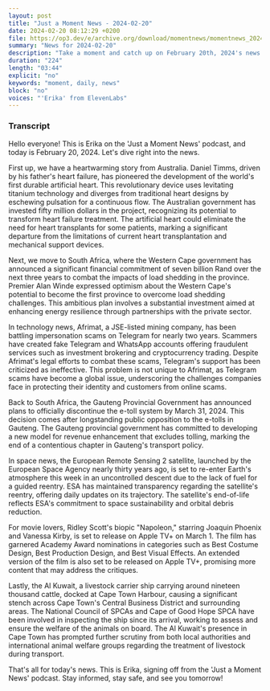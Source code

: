 ```yaml
---
layout: post
title: "Just a Moment News - 2024-02-20"
date: 2024-02-20 08:12:29 +0200
file: https://op3.dev/e/archive.org/download/momentnews/momentnews_2024-02-20.mp3
summary: "News for 2024-02-20"
description: "Take a moment and catch up on February 20th, 2024's news."
duration: "224"
length: "03:44"
explicit: "no"
keywords: "moment, daily, news"
block: "no"
voices: "'Erika' from ElevenLabs"
---
```


### Transcript

Hello everyone! This is Erika on the 'Just a Moment News' podcast, and today is February 20, 2024. Let's dive right into the news.

First up, we have a heartwarming story from Australia. Daniel Timms, driven by his father's heart failure, has pioneered the development of the world's first durable artificial heart. This revolutionary device uses levitating titanium technology and diverges from traditional heart designs by eschewing pulsation for a continuous flow. The Australian government has invested fifty million dollars in the project, recognizing its potential to transform heart failure treatment. The artificial heart could eliminate the need for heart transplants for some patients, marking a significant departure from the limitations of current heart transplantation and mechanical support devices.

Next, we move to South Africa, where the Western Cape government has announced a significant financial commitment of seven billion Rand over the next three years to combat the impacts of load shedding in the province. Premier Alan Winde expressed optimism about the Western Cape's potential to become the first province to overcome load shedding challenges. This ambitious plan involves a substantial investment aimed at enhancing energy resilience through partnerships with the private sector.

In technology news, Afrimat, a JSE-listed mining company, has been battling impersonation scams on Telegram for nearly two years. Scammers have created fake Telegram and WhatsApp accounts offering fraudulent services such as investment brokering and cryptocurrency trading. Despite Afrimat's legal efforts to combat these scams, Telegram's support has been criticized as ineffective. This problem is not unique to Afrimat, as Telegram scams have become a global issue, underscoring the challenges companies face in protecting their identity and customers from online scams.

Back to South Africa, the Gauteng Provincial Government has announced plans to officially discontinue the e-toll system by March 31, 2024. This decision comes after longstanding public opposition to the e-tolls in Gauteng. The Gauteng provincial government has committed to developing a new model for revenue enhancement that excludes tolling, marking the end of a contentious chapter in Gauteng's transport policy.

In space news, the European Remote Sensing 2 satellite, launched by the European Space Agency nearly thirty years ago, is set to re-enter Earth's atmosphere this week in an uncontrolled descent due to the lack of fuel for a guided reentry. ESA has maintained transparency regarding the satellite's reentry, offering daily updates on its trajectory. The satellite's end-of-life reflects ESA's commitment to space sustainability and orbital debris reduction.

For movie lovers, Ridley Scott's biopic "Napoleon," starring Joaquin Phoenix and Vanessa Kirby, is set to release on Apple TV+ on March 1. The film has garnered Academy Award nominations in categories such as Best Costume Design, Best Production Design, and Best Visual Effects. An extended version of the film is also set to be released on Apple TV+, promising more content that may address the critiques.

Lastly, the Al Kuwait, a livestock carrier ship carrying around nineteen thousand cattle, docked at Cape Town Harbour, causing a significant stench across Cape Town's Central Business District and surrounding areas. The National Council of SPCAs and Cape of Good Hope SPCA have been involved in inspecting the ship since its arrival, working to assess and ensure the welfare of the animals on board. The Al Kuwait's presence in Cape Town has prompted further scrutiny from both local authorities and international animal welfare groups regarding the treatment of livestock during transport.

That's all for today's news. This is Erika, signing off from the 'Just a Moment News' podcast. Stay informed, stay safe, and see you tomorrow!
